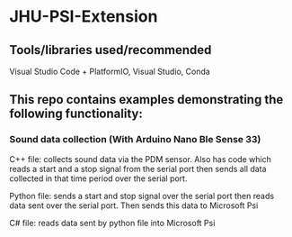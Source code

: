 # JHU-PSI-Extension

## Tools/libraries used/recommended

Visual Studio Code + PlatformIO, Visual Studio, Conda

## This repo contains examples demonstrating the following functionality:

### Sound data collection (With Arduino Nano Ble Sense 33)

C++ file: collects sound data via the PDM sensor. Also has code which reads a start and a stop signal from the serial port then sends all data collected in that time period over the serial port.

Python file: sends a start and stop signal over the serial port then reads data sent over the serial port. Then sends this data to Microsoft Psi

C# file: reads data sent by python file into Microsoft Psi
